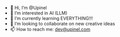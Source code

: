 - 👋 Hi, I’m @Upinel
- 👀 I’m interested in AI (LLM)
- 🌱 I’m currently learning EVERYTHING!!!
- 💞️ I’m looking to collaborate on new creative ideas
- 📫 How to reach me: dev@upinel.com

<!---
Upinel/Upinel is a ✨ special ✨ repository because its `README.md` (this file) appears on your GitHub profile.
You can click the Preview link to take a look at your changes.
--->
